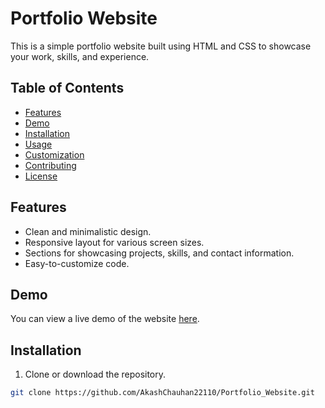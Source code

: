 # Portfolio Website

This is a simple portfolio website built using HTML and CSS to showcase your work, skills, and experience.

## Table of Contents

- [Features](#features)
- [Demo](#demo)
- [Installation](#installation)
- [Usage](#usage)
- [Customization](#customization)
- [Contributing](#contributing)
- [License](#license)

## Features

- Clean and minimalistic design.
- Responsive layout for various screen sizes.
- Sections for showcasing projects, skills, and contact information.
- Easy-to-customize code.

## Demo

You can view a live demo of the website [here](https://akashchauhan22110.github.io/Portfolio_Website/).

## Installation

1. Clone or download the repository.

```bash
git clone https://github.com/AkashChauhan22110/Portfolio_Website.git
